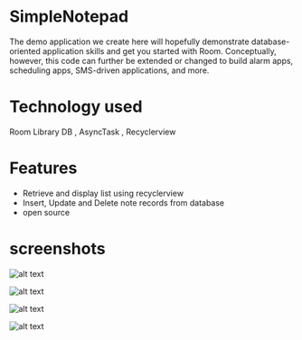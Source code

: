 # SimpleNotepad
The demo application we create here will hopefully demonstrate database-oriented application skills and get you started with Room. Conceptually, however, this code can further be extended or changed to build alarm apps, scheduling apps, SMS-driven applications, and more.
 # Technology used
   Room Library DB , AsyncTask , Recyclerview
   
  # Features
   
   * Retrieve and display list using recyclerview
   * Insert, Update and Delete note records from database
   * open source
  
  # screenshots
  ![alt text](https://firebasestorage.googleapis.com/v0/b/learn-esaily.appspot.com/o/SimpleNotepad%2F1.png?alt=media&token=300f8ec3-0c01-418b-a3f9-d5178417f2b7)
 
  ![alt text](https://firebasestorage.googleapis.com/v0/b/learn-esaily.appspot.com/o/SimpleNotepad%2F4.png?alt=media&token=33a55561-4219-4b5d-9daa-85b201133f4b)
  
   ![alt text](https://firebasestorage.googleapis.com/v0/b/learn-esaily.appspot.com/o/SimpleNotepad%2F5.png?alt=media&token=d3467036-f2aa-4cfe-a8d5-9056ac09c61a)
   
   ![alt text](https://firebasestorage.googleapis.com/v0/b/learn-esaily.appspot.com/o/SimpleNotepad%2FScreenshot_%D9%A2%D9%A0%D9%A1%D9%A9-%D9%A0%D9%A4-%D9%A1%D9%A4-%D9%A0%D9%A6-%D9%A4%D9%A3-%D9%A5%D9%A0.png?alt=media&token=1d431895-3943-41d2-bf32-ebda40bf3031)
